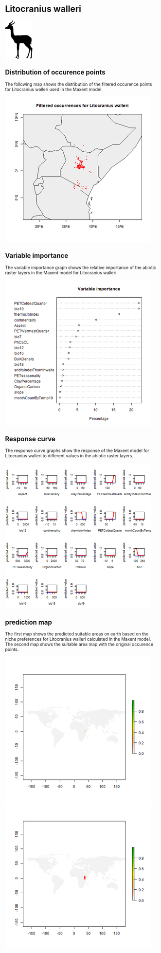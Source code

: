 # Litocranius walleri 

![](image_taxa.png) 

## Distribution of occurence points 
The following map shows the distribution of the filtered occurence points for Litocranius walleri used in the Maxent model. 

![](occurrences.png)
    
## Variable importance 
The variable importance graph shows the relative importance of the abiotic raster layers in the  Maxent model for Litocranius walleri. 

![](valid_maxent_variable_importance.png)
    
## Response curve 
The response curve graphs show the response of the Maxent model for Litocranius walleri to different values in the abiotic raster layers. 

![](valid_maxent_response_curve.png)
    
## prediction map 
The first map shows the predicted suitable areas on earth based on the niche preferences for Litocranius walleri calculated in the Maxent model. The second map shows the suitable area map with the original occurence points.

![](prediction_map.png)
![](prediction_occurence_map.png)
    
